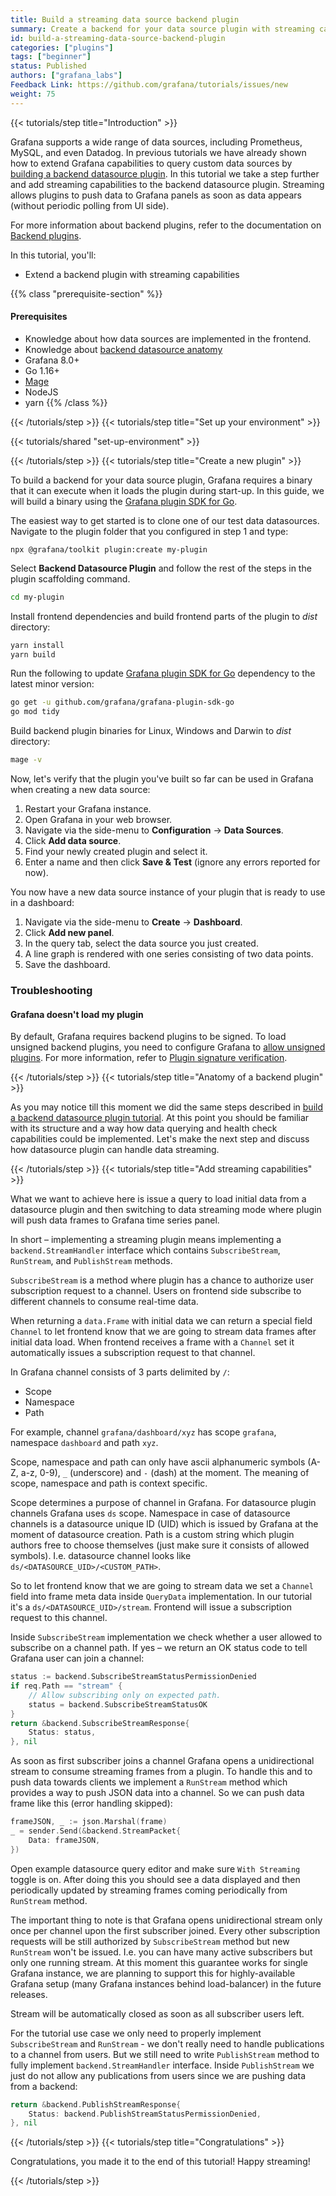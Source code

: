 ```yaml
---
title: Build a streaming data source backend plugin
summary: Create a backend for your data source plugin with streaming capabilities.
id: build-a-streaming-data-source-backend-plugin
categories: ["plugins"]
tags: ["beginner"]
status: Published
authors: ["grafana_labs"]
Feedback Link: https://github.com/grafana/tutorials/issues/new
weight: 75
---
```


{{< tutorials/step title="Introduction" >}}

Grafana supports a wide range of data sources, including Prometheus, MySQL, and even Datadog. In previous tutorials we have already shown how to extend Grafana capabilities to query custom data sources by [building a backend datasource plugin](https://grafana.com/tutorials/build-a-data-source-backend-plugin/). In this tutorial we take a step further and add streaming capabilities to the backend datasource plugin. Streaming allows plugins to push data to Grafana panels as soon as data appears (without periodic polling from UI side).

For more information about backend plugins, refer to the documentation on [Backend plugins](https://grafana.com/docs/grafana/latest/developers/plugins/backend/).

In this tutorial, you'll:

- Extend a backend plugin with streaming capabilities

{{% class "prerequisite-section" %}}
#### Prerequisites

- Knowledge about how data sources are implemented in the frontend.
- Knowledge about [backend datasource anatomy](https://grafana.com/tutorials/build-a-data-source-backend-plugin/)
- Grafana 8.0+
- Go 1.16+
- [Mage](https://magefile.org/)
- NodeJS
- yarn
{{% /class %}}

{{< /tutorials/step >}}
{{< tutorials/step title="Set up your environment" >}}

{{< tutorials/shared "set-up-environment" >}}

{{< /tutorials/step >}}
{{< tutorials/step title="Create a new plugin" >}}

To build a backend for your data source plugin, Grafana requires a binary that it can execute when it loads the plugin during start-up. In this guide, we will build a binary using the [Grafana plugin SDK for Go](https://grafana.com/docs/grafana/latest/developers/plugins/backend/grafana-plugin-sdk-for-go/).

The easiest way to get started is to clone one of our test data datasources. Navigate to the plugin folder that you configured in step 1 and type:

```
npx @grafana/toolkit plugin:create my-plugin
```

Select **Backend Datasource Plugin** and follow the rest of the steps in the plugin scaffolding command.

```bash
cd my-plugin
```

Install frontend dependencies and build frontend parts of the plugin to _dist_ directory:

```bash
yarn install
yarn build
```

Run the following to update [Grafana plugin SDK for Go](https://grafana.com/docs/grafana/latest/developers/plugins/backend/grafana-plugin-sdk-for-go/) dependency to the latest minor version:

```bash
go get -u github.com/grafana/grafana-plugin-sdk-go
go mod tidy
```

Build backend plugin binaries for Linux, Windows and Darwin to _dist_ directory:

```bash
mage -v
```

Now, let's verify that the plugin you've built so far can be used in Grafana when creating a new data source:

1. Restart your Grafana instance.
1. Open Grafana in your web browser.
1. Navigate via the side-menu to **Configuration** -> **Data Sources**.
1. Click **Add data source**.
1. Find your newly created plugin and select it.
1. Enter a name and then click **Save & Test** (ignore any errors reported for now).

You now have a new data source instance of your plugin that is ready to use in a dashboard:

1. Navigate via the side-menu to **Create** -> **Dashboard**.
1. Click **Add new panel**.
1. In the query tab, select the data source you just created.
1. A line graph is rendered with one series consisting of two data points.
1. Save the dashboard.

### Troubleshooting

#### Grafana doesn't load my plugin

By default, Grafana requires backend plugins to be signed. To load unsigned backend plugins, you need to
configure Grafana to [allow unsigned plugins](https://grafana.com/docs/grafana/latest/plugins/plugin-signature-verification/#allow-unsigned-plugins).
For more information, refer to [Plugin signature verification](https://grafana.com/docs/grafana/latest/plugins/plugin-signature-verification/#backend-plugins).

{{< /tutorials/step >}}
{{< tutorials/step title="Anatomy of a backend plugin" >}}

As you may notice till this moment we did the same steps described in [build a backend datasource plugin tutorial](https://grafana.com/tutorials/build-a-data-source-backend-plugin/). At this point you should be familiar with its structure and a way how data querying and health check capabilities could be implemented. Let's make the next step and discuss how datasource plugin can handle data streaming.  

{{< /tutorials/step >}}
{{< tutorials/step title="Add streaming capabilities" >}}

What we want to achieve here is issue a query to load initial data from a datasource plugin and then switching to data streaming mode where plugin will push data frames to Grafana time series panel.

In short – implementing a streaming plugin means implementing a `backend.StreamHandler` interface which contains `SubscribeStream`, `RunStream`, and `PublishStream` methods.

`SubscribeStream` is a method where plugin has a chance to authorize user subscription request to a channel. Users on frontend side subscribe to different channels to consume real-time data.

When returning a `data.Frame` with initial data we can return a special field `Channel` to let frontend know that we are going to stream data frames after initial data load. When frontend receives a frame with a `Channel` set it automatically issues a subscription request to that channel.

In Grafana channel consists of 3 parts delimited by `/`:

* Scope
* Namespace
* Path

For example, channel `grafana/dashboard/xyz` has scope `grafana`, namespace `dashboard` and path `xyz`.

Scope, namespace and path can only have ascii alphanumeric symbols (A-Z, a-z, 0-9), `_` (underscore) and `-` (dash) at the moment. The meaning of scope, namespace and path is context specific.

Scope determines a purpose of channel in Grafana. For datasource plugin channels Grafana uses `ds` scope. Namespace in case of datasource channels is a datasource unique ID (UID) which is issued by Grafana at the moment of datasource creation. Path is a custom string which plugin authors free to choose themselves (just make sure it consists of allowed symbols). I.e. datasource channel looks like `ds/<DATASOURCE_UID>/<CUSTOM_PATH>`.

So to let frontend know that we are going to stream data we set a `Channel` field into frame meta data inside `QueryData` implementation. In our tutorial it's a `ds/<DATASOURCE_UID>/stream`. Frontend will issue a subscription request to this channel.

Inside `SubscribeStream` implementation we check whether a user allowed to subscribe on a channel path. If yes – we return an OK status code to tell Grafana user can join a channel:

```go
status := backend.SubscribeStreamStatusPermissionDenied
if req.Path == "stream" {
    // Allow subscribing only on expected path.
    status = backend.SubscribeStreamStatusOK
}
return &backend.SubscribeStreamResponse{
    Status: status,
}, nil
```

As soon as first subscriber joins a channel Grafana opens a unidirectional stream to consume streaming frames from a plugin. To handle this and to push data towards clients we implement a `RunStream` method which provides a way to push JSON data into a channel. So we can push data frame like this (error handling skipped):

```go
frameJSON, _ := json.Marshal(frame)
_ = sender.Send(&backend.StreamPacket{
    Data: frameJSON,
})
```

Open example datasource query editor and make sure `With Streaming` toggle is on. After doing this you should see a data displayed and then periodically updated by streaming frames coming periodically from `RunStream` method.

The important thing to note is that Grafana opens unidirectional stream only once per channel upon the first subscriber joined. Every other subscription requests will be still authorized by `SubscribeStream` method but new `RunStream` won't be issued. I.e. you can have many active subscribers but only one running stream. At this moment this guarantee works for single Grafana instance, we are planning to support this for highly-available Grafana setup (many Grafana instances behind load-balancer) in the future releases.

Stream will be automatically closed as soon as all subscriber users left.

For the tutorial use case we only need to properly implement `SubscribeStream` and `RunStream` - we don't really need to handle publications to a channel from users. But we still need to write `PublishStream` method to fully implement `backend.StreamHandler` interface. Inside `PublishStream` we just do not allow any publications from users since we are pushing data from a backend:

```go
return &backend.PublishStreamResponse{
    Status: backend.PublishStreamStatusPermissionDenied,
}, nil
```

{{< /tutorials/step >}}
{{< tutorials/step title="Congratulations" >}}

Congratulations, you made it to the end of this tutorial! Happy streaming!

{{< /tutorials/step >}}
